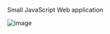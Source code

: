 Small JavaScript Web application

![image](https://github.com/user-attachments/assets/35f32657-3bf4-48df-85ed-954d7952ef1e)

